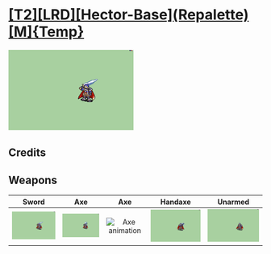 # [\[T2\]\[LRD\]\[Hector-Base\]\(Repalette\)\[M\]{Temp}](./%5BT2%5D%5BLRD%5D%5BHector-Base%5D(Repalette)%5BM%5D%7BTemp%7D)

<img src="./1.%20Sword/Sword_000.png" alt="[T2][LRD][Hector-Base](Repalette)[M]{Temp} standing" />

## Credits



## Weapons


|Sword |Axe |Axe |Handaxe |Unarmed |
|  :---: | :---: | :---: | :---: | :---: |
| <img alt="Sword animation" src="./1.%20Sword/Sword.gif" /> | <img alt="Axe animation" src="./3.%20Axe/Axe.gif" /> | <img alt="Axe animation" src="./3.%20Axe%20(Armads)/Axe.gif" /> | <img alt="Handaxe animation" src="./4.%20Handaxe/Handaxe.gif" /> | <img alt="Unarmed animation" src="./8.%20Unarmed/Unarmed.gif" /> |
